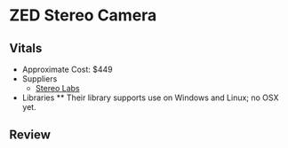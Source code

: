# ZED Stereo Camera

## Vitals
* Approximate Cost: $449
* Suppliers
	* [Stereo Labs](https://zedstore.stereolabs.com/products/zed)
* Libraries
** Their library supports use on Windows and Linux; no OSX yet.

## Review
